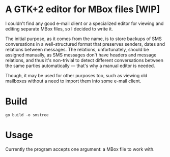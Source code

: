 A GTK+2 editor for MBox files [WIP]
===================================

I couldn't find any good e-mail client or a specialized editor for viewing and editing separate MBox files, so I decided to write it.

The initial purpose, as it comes from the name, is to store backups of SMS conversations in a well-structured format that preserves senders, dates and relations between messages. The relations, unfortunately, should be assigned manually, as SMS messages don't have headers and message relations, and thus it's non-trivial to detect different conversations between the same parties automatically — that's why a manual editor is needed.

Though, it may be used for other purposes too, such as viewing old mailboxes without a need to import them into some e-mail client.

Build
=====

```
go build -o smstree
```

Usage
=====

Currently the program accepts one argument: a MBox file to work with.
